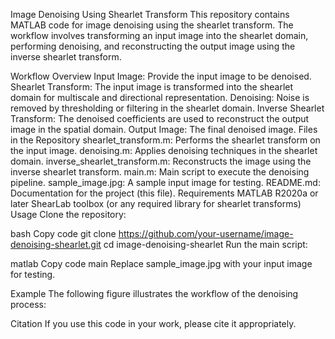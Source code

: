 Image Denoising Using Shearlet Transform
This repository contains MATLAB code for image denoising using the shearlet transform. The workflow involves transforming an input image into the shearlet domain, performing denoising, and reconstructing the output image using the inverse shearlet transform.

Workflow Overview
Input Image: Provide the input image to be denoised.
Shearlet Transform: The input image is transformed into the shearlet domain for multiscale and directional representation.
Denoising: Noise is removed by thresholding or filtering in the shearlet domain.
Inverse Shearlet Transform: The denoised coefficients are used to reconstruct the output image in the spatial domain.
Output Image: The final denoised image.
Files in the Repository
shearlet_transform.m: Performs the shearlet transform on the input image.
denoising.m: Applies denoising techniques in the shearlet domain.
inverse_shearlet_transform.m: Reconstructs the image using the inverse shearlet transform.
main.m: Main script to execute the denoising pipeline.
sample_image.jpg: A sample input image for testing.
README.md: Documentation for the project (this file).
Requirements
MATLAB R2020a or later
ShearLab toolbox (or any required library for shearlet transforms)
Usage
Clone the repository:

bash
Copy code
git clone https://github.com/your-username/image-denoising-shearlet.git
cd image-denoising-shearlet
Run the main script:

matlab
Copy code
main
Replace sample_image.jpg with your input image for testing.

Example
The following figure illustrates the workflow of the denoising process:


Citation
If you use this code in your work, please cite it appropriately.
